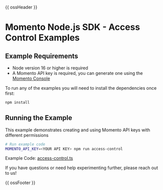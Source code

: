 {{ ossHeader }}

# Momento Node.js SDK - Access Control Examples

## Example Requirements

- Node version 16 or higher is required
- A Momento API key is required, you can generate one using the [Momento Console](https://console.gomomento.com)

To run any of the examples you will need to install the dependencies once first:

```bash
npm install
```

## Running the Example

This example demonstrates creating and using Momento API keys with different permissions

```bash
# Run example code
MOMENTO_API_KEY=<YOUR API KEY> npm run access-control
```

Example Code: [access-control.ts](access-control.ts)

If you have questions or need help experimenting further, please reach out to us!

{{ ossFooter }}
